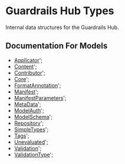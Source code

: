 # Guardrails Hub Types

Internal data structures for the Guardrails Hub.

## Documentation For Models

 - [Applicator](docs/Applicator.md)';
 - [Content](docs/Content.md)';
 - [Contributor](docs/Contributor.md)';
 - [Core](docs/Core.md)';
 - [FormatAnnotation](docs/FormatAnnotation.md)';
 - [Manifest](docs/Manifest.md)';
 - [ManifestParameters](docs/ManifestParameters.md)';
 - [MetaData](docs/MetaData.md)';
 - [ModelAuth](docs/ModelAuth.md)';
 - [ModelSchema](docs/ModelSchema.md)';
 - [Repository](docs/Repository.md)';
 - [SimpleTypes](docs/SimpleTypes.md)';
 - [Tags](docs/Tags.md)';
 - [Unevaluated](docs/Unevaluated.md)';
 - [Validation](docs/Validation.md)';
 - [ValidationType](docs/ValidationType.md)';
  